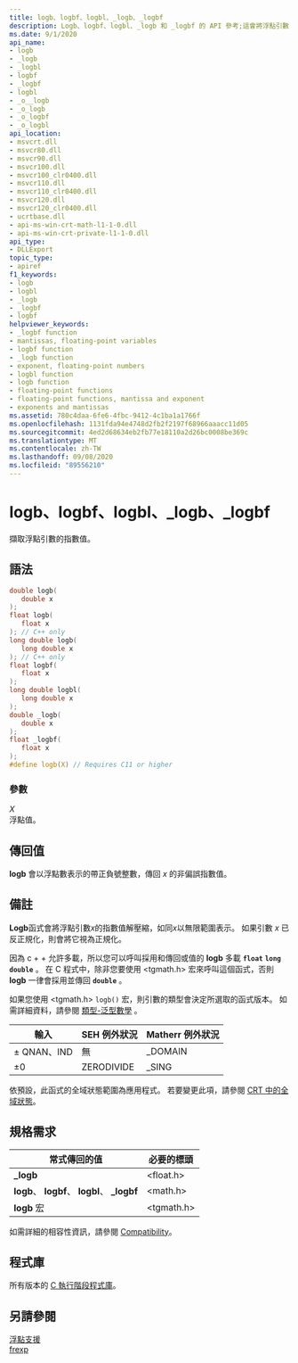 ```yaml
---
title: logb、logbf、logbl、_logb、_logbf
description: Logb、logbf、logbl、_logb 和 _logbf 的 API 參考;這會將浮點引數的指數值解壓縮。
ms.date: 9/1/2020
api_name:
- logb
- _logb
- _logbl
- logbf
- _logbf
- logbl
- _o__logb
- _o_logb
- _o_logbf
- _o_logbl
api_location:
- msvcrt.dll
- msvcr80.dll
- msvcr90.dll
- msvcr100.dll
- msvcr100_clr0400.dll
- msvcr110.dll
- msvcr110_clr0400.dll
- msvcr120.dll
- msvcr120_clr0400.dll
- ucrtbase.dll
- api-ms-win-crt-math-l1-1-0.dll
- api-ms-win-crt-private-l1-1-0.dll
api_type:
- DLLExport
topic_type:
- apiref
f1_keywords:
- logb
- logbl
- _logb
- _logbf
- logbf
helpviewer_keywords:
- _logbf function
- mantissas, floating-point variables
- logbf function
- _logb function
- exponent, floating-point numbers
- logbl function
- logb function
- floating-point functions
- floating-point functions, mantissa and exponent
- exponents and mantissas
ms.assetid: 780c4daa-6fe6-4fbc-9412-4c1ba1a1766f
ms.openlocfilehash: 1131fda94e4748d2fb2f2197f68966aaacc11d05
ms.sourcegitcommit: 4ed2d68634eb2fb77e18110a2d26bc0008be369c
ms.translationtype: MT
ms.contentlocale: zh-TW
ms.lasthandoff: 09/08/2020
ms.locfileid: "89556210"
---
```

# <a name="logb-logbf-logbl-_logb-_logbf"></a>logb、logbf、logbl、_logb、_logbf

擷取浮點引數的指數值。

## <a name="syntax"></a>語法

```C
double logb(
   double x
);
float logb(
   float x
); // C++ only
long double logb(
   long double x
); // C++ only
float logbf(
   float x
);
long double logbl(
   long double x
);
double _logb(
   double x
);
float _logbf(
   float x
);
#define logb(X) // Requires C11 or higher
```

### <a name="parameters"></a>參數

*X*\
浮點值。

## <a name="return-value"></a>傳回值

**logb** 會以浮點數表示的帶正負號整數，傳回 *x* 的非偏誤指數值。

## <a name="remarks"></a>備註

**Logb**函式會將浮點引數*x*的指數值解壓縮，如同*x*以無限範圍表示。 如果引數 *x* 已反正規化，則會將它視為正規化。

因為 c + + 允許多載，所以您可以呼叫採用和傳回或值的 **logb** 多載 **`float`** **`long double`** 。 在 C 程式中，除非您要使用 \<tgmath.h> 宏來呼叫這個函式，否則 **logb** 一律會採用並傳回 **`double`** 。

如果您使用 \<tgmath.h> `logb()` 宏，則引數的類型會決定所選取的函式版本。 如需詳細資料，請參閱 [類型-泛型數學](../../c-runtime-library/tgmath.md) 。

|輸入|SEH 例外狀況|Matherr 例外狀況|
|-----------|-------------------|-----------------------|
|± QNAN、IND|無|_DOMAIN|
|±0|ZERODIVIDE|_SING|

依預設，此函式的全域狀態範圍為應用程式。 若要變更此項，請參閱 [CRT 中的全域狀態](../global-state.md)。

## <a name="requirements"></a>規格需求

|常式傳回的值|必要的標頭|
|-------------|---------------------|
|**_logb**|\<float.h>|
|**logb**、 **logbf**、 **logbl**、 **_logbf**|\<math.h>|
|**logb** 宏 | \<tgmath.h> |

如需詳細的相容性資訊，請參閱 [Compatibility](../../c-runtime-library/compatibility.md)。

## <a name="libraries"></a>程式庫

所有版本的 [C 執行階段程式庫](../../c-runtime-library/crt-library-features.md)。

## <a name="see-also"></a>另請參閱

[浮點支援](../../c-runtime-library/floating-point-support.md)<br/>
[frexp](frexp.md)<br/>
